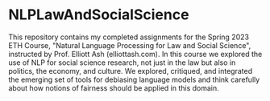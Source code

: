 # NLPLawAndSocialScience

This repository contains my completed assignments for the Spring 2023 ETH Course, "Natural Language Processing for Law and Social Science", instructed by Prof. Elliott Ash (elliottash.com).
In this course we explored the use of NLP for social science research, not just in the law but also in politics, the economy, and culture. We explored, critiqued, and integrated the emerging set of tools for debiasing language models and think carefully about how notions of fairness should be applied in this domain.
